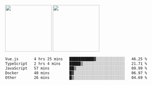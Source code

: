 <img src="https://github-readme-stats.vercel.app/api?username=Dream4ever&count_private=true&show_icons=true&theme=tokyonight" height="150" /> <img src="https://github-readme-stats.vercel.app/api/top-langs/?username=Dream4ever&count_private=true&show_icons=true&theme=tokyonight&langs_count=5&layout=compact" height="150" />

<!--START_SECTION:waka-->

```txt
Vue.js       4 hrs 25 mins   ███████████▓░░░░░░░░░░░░░   46.25 %
TypeScript   2 hrs 4 mins    █████▒░░░░░░░░░░░░░░░░░░░   21.71 %
JavaScript   57 mins         ██▒░░░░░░░░░░░░░░░░░░░░░░   09.99 %
Docker       40 mins         █▓░░░░░░░░░░░░░░░░░░░░░░░   06.97 %
Other        26 mins         █▒░░░░░░░░░░░░░░░░░░░░░░░   04.69 %
```

<!--END_SECTION:waka-->
